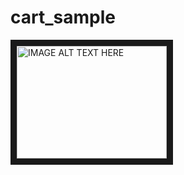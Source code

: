 # cart_sample
<a href="https://www.youtube.com/embed/55AwHMoG4EE
" target="_blank"><img src="https://www.youtube.com/embed/55AwHMoG4EE/0.jpg" 
alt="IMAGE ALT TEXT HERE" width="240" height="180" border="10" /></a>
